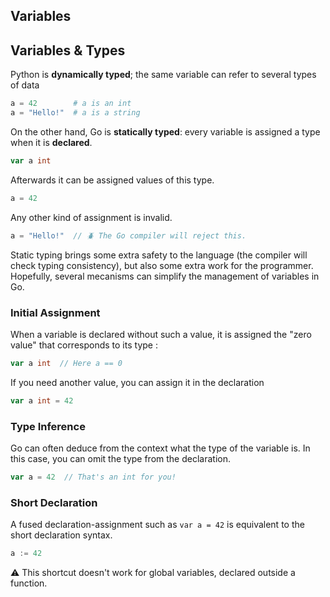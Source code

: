 ## Variables


## Variables & Types

Python is **dynamically typed**; 
the same variable can refer to several types of data

```python
a = 42        # a is an int
a = "Hello!"  # a is a string
```

On the other hand, Go is **statically typed**: 
every variable is assigned a type when it is **declared**.

```go
var a int
```

Afterwards it can be assigned values of this type.

``` go
a = 42
```

Any other kind of assignment is invalid.

```go
a = "Hello!"  // 🪲 The Go compiler will reject this.
```

Static typing brings some extra safety to the language
(the compiler will check typing consistency), 
but also some extra work for the programmer. 
Hopefully, several mecanisms can simplify 
the management of variables in Go.

### Initial Assignment

When a variable is declared without such a value, it is assigned the "zero value" 
that corresponds to its type :

```go
var a int  // Here a == 0
```

If you need another value, you can assign it in the declaration

```go
var a int = 42
```

### Type Inference

Go can often deduce from the context what the type of the variable is.
In this case, you can omit the type from the declaration.


```go
var a = 42  // That's an int for you!
```

### Short Declaration

A fused declaration-assignment such as `var a = 42` is equivalent to the 
short declaration syntax.

```go
a := 42
```

⚠️ This shortcut doesn't work for global variables, declared outside a function.

